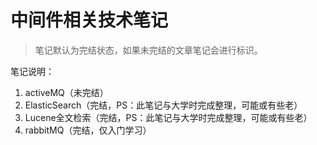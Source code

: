 # 中间件相关技术笔记

> 笔记默认为完结状态，如果未完结的文章笔记会进行标识。
>

笔记说明：

1. activeMQ（未完结）
1. ElasticSearch（完结，PS：此笔记与大学时完成整理，可能或有些老）
1. Lucene全文检索（完结，PS：此笔记与大学时完成整理，可能或有些老）
1. rabbitMQ（完结，仅入门学习）
